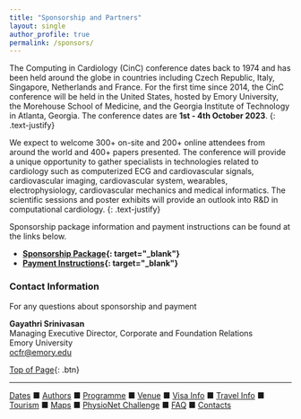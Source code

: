 ```yaml
---
title: "Sponsorship and Partners"
layout: single
author_profile: true
permalink: /sponsors/
---
```

<a name="top"></a>

The Computing in Cardiology (CinC) conference dates back to 1974 and has been held around the globe in countries including Czech Republic, Italy, Singapore, Netherlands and France. For the first time since 2014, the CinC conference will be held in the United States, hosted by Emory University, the Morehouse School of Medicine, and the Georgia Institute of Technology in Atlanta, Georgia. The conference dates are **1st - 4th October 2023**.
{: .text-justify}

We expect to welcome 300+ on-site and 200+ online attendees from around the world and 400+ papers presented. The conference will provide a unique opportunity to gather specialists in technologies related to cardiology such as computerized ECG and cardiovascular signals, cardiovascular imaging, cardiovascular system, wearables, electrophysiology, cardiovascular mechanics and medical informatics. The scientific sessions and poster exhibits will provide an outlook into R&D in computational cardiology.
{: .text-justify}

Sponsorship package information and payment instructions can be found at the links below.
- **[Sponsorship Package](https://cinc2023.github.io/assets/img/sponsorship_flyer.pdf){: target="_blank"}**
- **[Payment Instructions](https://cinc2023.github.io/assets/img/payment_instructions.pdf){: target="_blank"}**

### Contact Information
For any questions about sponsorship and payment
<p class="notice"><strong>Gayathri Srinivasan</strong>
<br>Managing Executive Director, Corporate and Foundation Relations
<br>Emory University
<br><a href="mailto: ocfr@emory.edu" target="_blank">ocfr@emory.edu</a>
</p>


[Top of Page](#top){: .btn}

---

[Dates](../dates/) &#9632; [Authors](../authors) &#9632; [Programme](../programme/) &#9632; [Venue](../venue/) &#9632; [Visa Info](../visa) &#9632; [Travel Info](../travel) &#9632; [Tourism](../tourism/) &#9632; [Maps](../map) &#9632; [PhysioNet Challenge](../challenge/) &#9632; [FAQ](../faq/) &#9632; [Contacts](../contact/)